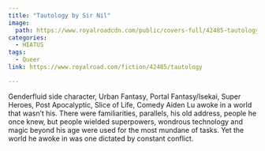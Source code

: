 ```yaml
---
title: "Tautology by Sir Nil"
image:
  path: https://www.royalroadcdn.com/public/covers-full/42485-tautology.jpg
categories:
  - HIATUS
tags:
  - Queer
link: https://www.royalroad.com/fiction/42485/tautology

---
```

Genderfluid side character, Urban Fantasy, Portal Fantasy/Isekai, Super Heroes, Post Apocalyptic, Slice of Life, Comedy
Aiden Lu awoke in a world that wasn’t his. There were familiarities, parallels, his old address, people he once knew, but people wielded superpowers, wondrous technology and magic beyond his age were used for the most mundane of tasks.
Yet the world he awoke in was one dictated by constant conflict.